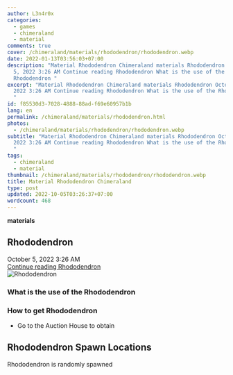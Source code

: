 ```yaml
---
author: L3n4r0x
categories:
  - games
  - chimeraland
  - material
comments: true
cover: /chimeraland/materials/rhododendron/rhododendron.webp
date: 2022-01-13T03:56:03+07:00
description: "Material Rhododendron Chimeraland materials Rhododendron October
  5, 2022 3:26 AM Continue reading Rhododendron What is the use of the
  Rhododendron "
excerpt: "Material Rhododendron Chimeraland materials Rhododendron October 5,
  2022 3:26 AM Continue reading Rhododendron What is the use of the Rhododendron
  "
id: f85530d3-7028-4888-88ad-f69e60957b1b
lang: en
permalink: /chimeraland/materials/rhododendron.html
photos:
  - /chimeraland/materials/rhododendron/rhododendron.webp
subtitle: "Material Rhododendron Chimeraland materials Rhododendron October 5,
  2022 3:26 AM Continue reading Rhododendron What is the use of the Rhododendron
  "
tags:
  - chimeraland
  - material
thumbnail: /chimeraland/materials/rhododendron/rhododendron.webp
title: Material Rhododendron Chimeraland
type: post
updated: 2022-10-05T03:26:37+07:00
wordcount: 468
---
```


<link
  rel="stylesheet"
  href="https://rawcdn.githack.com/dimaslanjaka/Web-Manajemen/870a349/css/bootstrap-5-3-0-alpha3-wrapper.css"
/>
<section id="bootstrap-wrapper">
  <div data-bs-theme="dark">
    <div
      class="row g-0 border rounded overflow-hidden flex-md-row mb-4 shadow-sm position-relative bg-dark text-light"
    >
      <div class="col p-4 d-flex flex-column position-static">
        <strong class="d-inline-block mb-2 text-success">materials</strong>
        <h2 class="mb-0">Rhododendron</h2>
        <div class="mb-1 text-muted">October 5, 2022 3:26 AM</div>
        <a
          href="/chimeraland/materials/rhododendron.html"
          class="stretched-link d-none text-primary"
          >Continue reading Rhododendron</a
        >
      </div>
      <div class="col-auto d-none d-md-block d-lg-block">
        <img
          src="https://www.webmanajemen.com/chimeraland/materials/rhododendron/rhododendron.webp"
          alt="Rhododendron"
        />
      </div>
    </div>
    <div class="row">
      <div class="col-lg-6 col-12 mb-2">
        <div class="card">
          <div class="card-body">
            <h3 class="card-title">What is the use of the Rhododendron</h3>
            <div class="card-text"><ul></ul></div>
          </div>
        </div>
      </div>
      <div class="col-lg-6 col-12 mb-2">
        <div class="card">
          <div class="card-body">
            <h3 class="card-title">How to get Rhododendron</h3>
            <div class="card-text">
              <ul>
                <li>Go to the Auction House to obtain</li>
              </ul>
            </div>
          </div>
        </div>
      </div>
      <div class="col-12 mb-2">
        <h2>Rhododendron Spawn Locations</h2>
        <p>Rhododendron is randomly spawned</p>
      </div>
    </div>
  </div>
</section>